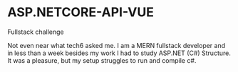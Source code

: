 # ASP.NETCORE-API-VUE
Fullstack challenge

Not even near what tech6 asked me. I am a MERN fullstack developer and in less than a week besides my work I had to study ASP.NET (C#) Structure.
It was a pleasure, but my setup struggles to run and compile c#. 
